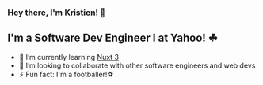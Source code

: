 ###  Hey there, I'm Kristien! 👋

## I'm a Software Dev Engineer I at Yahoo! ☘

- 🌱 I’m currently learning [Nuxt 3](https://nuxt.com/)
- 👯 I’m looking to collaborate with other software engineers and web devs
- ⚡ Fun fact: I'm a footballer!⚽
